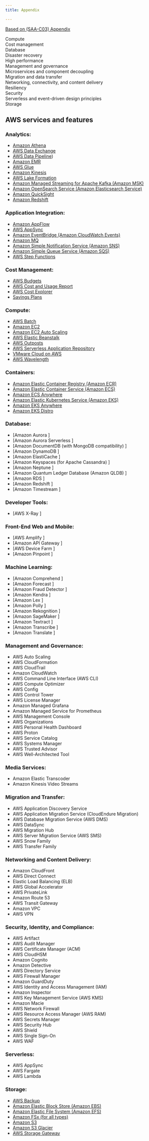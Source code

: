 ```yaml
---
title: Appendix

---
```



[Based on (SAA-C03) Appendix](https://d1.awsstatic.com/training-and-certification/docs-sa-assoc/AWS-Certified-Solutions-Architect-Associate_Exam-Guide.pdf)

Compute   
Cost management   
Database   
Disaster recovery   
High performance   
Management and governance   
Microservices and component decoupling   
Migration and data transfer   
Networking, connectivity, and content delivery   
Resiliency   
Security   
Serverless and event-driven design principles   
Storage   

## AWS services and features 
### Analytics: 
-	[Amazon Athena](Services%20by%20category/Analytics/page-Athena)
-	[AWS Data Exchange](Services%20by%20category/page-DataExchange)
-	[AWS Data Pipeline](Services%20by%20category/page-DataPipeline)) 
-	[Amazon EMR](Services%20by%20category/page-EMR)
-	[AWS Glue](Services%20by%20category/page-Glue)
-	[Amazon Kinesis](Services%20by%20category/page-Kinesis)
-	[AWS Lake Formation](Services%20by%20category/page-LakeFormation)
-	[Amazon Managed Streaming for Apache Kafka (Amazon MSK)](Services%20by%20category/page-MSK)
-	[Amazon OpenSearch Service (Amazon Elasticsearch Service)](Services%20by%20category/page-Elasticsearch)
-	[Amazon QuickSight](Services%20by%20category/page-QuickSight)
-	[Amazon Redshift](Services%20by%20category/page-Redshift)
 
### Application Integration: 
-  [Amazon AppFlow](Services%20by%20category/App%20Integration/page-AppFlow)
-	[AWS AppSync](Services%20by%20category/App%20Integration/page-AppSync)
-	[Amazon EventBridge (Amazon CloudWatch Events) ](Services%20by%20category/App%20Integration/page-EventBridge)
-	[Amazon MQ ](Services%20by%20category/App%20Integration/page-MQ)
-	[Amazon Simple Notification Service (Amazon SNS) ](Services%20by%20category/App%20Integration/page-SNS)
-	[Amazon Simple Queue Service (Amazon SQS) ](Services%20by%20category/App%20Integration/page-SQS)
-	[AWS Step Functions ](Services%20by%20category/App%20Integration/page-StepFunctions)
### Cost Management: 
-	[AWS Budgets ](Services%20by%20category/Cost%20Management/page-Budgets)
-	[AWS Cost and Usage Report ](Services%20by%20category/Cost%20Management/page-CostUsageReport)
-	[AWS Cost Explorer ](Services%20by%20category/Cost%20Management/page-CostExplorer)
-	[Savings Plans ](Services%20by%20category/Cost%20Management/page-SavingsPlans)
 
### Compute: 
-	[AWS Batch](Services%20by%20category/Compute/page-Batch)
-	[Amazon EC2 ](Services%20by%20category/Compute/page-BatchComputepage-EC2)
-	[Amazon EC2 Auto Scaling ](Services%20by%20category/Compute/page-BatchComputepage-EC2AutoScaling)
-	[AWS Elastic Beanstalk ](Services%20by%20category/Compute/page-BatchComputepage-ElasticBeanstalk)
-	[AWS Outposts ](Services%20by%20category/Compute/page-BatchComputepage-Outposts)
-	[AWS Serverless Application Repository ](Services%20by%20category/Compute/page-BatchComputepage-SAR)
-	[VMware Cloud on AWS ](Services%20by%20category/Compute/page-BatchComputepage-VMwareCloud)
-	[AWS Wavelength ](Services%20by%20category/Compute/page-BatchComputepage-Wavelength)
 
### Containers: 
-	[Amazon Elastic Container Registry (Amazon ECR) ](page-ECR)
-	[Amazon Elastic Container Service (Amazon ECS) ](page-ECS)
-	[Amazon ECS Anywhere ](page-ECSAnywhere)
-	[Amazon Elastic Kubernetes Service (Amazon EKS) ](page-EKS)
-	[Amazon EKS Anywhere ](page-EKSAnywhere)
-	[Amazon EKS Distro ](page-EKSDistro)
 
### Database: 
-	[Amazon Aurora ]
-	[Amazon Aurora Serverless ]
-	[Amazon DocumentDB (with MongoDB compatibility) ]
-	[Amazon DynamoDB ]
-	[Amazon ElastiCache ]
-	[Amazon Keyspaces (for Apache Cassandra) ]
-	[Amazon Neptune  ]
-	[Amazon Quantum Ledger Database (Amazon QLDB) ]
-	[Amazon RDS ]
-	[Amazon Redshift ]
-	[Amazon Timestream ]
 
### Developer Tools: 
-	[AWS X-Ray ]
 
### Front-End Web and Mobile: 
-	[AWS Amplify ]
-	[Amazon API Gateway ]
-	[AWS Device Farm ]
-	[Amazon Pinpoint ]
  	 
### Machine Learning: 
-	[Amazon Comprehend ]
-	[Amazon Forecast ]
-	[Amazon Fraud Detector ]
-	[Amazon Kendra ]
-	[Amazon Lex ]
-	[Amazon Polly ]
-	[Amazon Rekognition ]
-	[Amazon SageMaker ]
-	[Amazon Textract ]
-	[Amazon Transcribe ]
-	[Amazon Translate ]
 
### Management and Governance: 
-	AWS Auto Scaling 
-	AWS CloudFormation 
-	AWS CloudTrail 
-	Amazon CloudWatch 
-	AWS Command Line Interface (AWS CLI) 
-	AWS Compute Optimizer 
-	AWS Config 
-	AWS Control Tower 
-	AWS License Manager 
-	Amazon Managed Grafana 
-	Amazon Managed Service for Prometheus 
-	AWS Management Console 
-	AWS Organizations 
-	AWS Personal Health Dashboard 
-	AWS Proton 
-	AWS Service Catalog 
-	AWS Systems Manager 
-	AWS Trusted Advisor 
-	AWS Well-Architected Tool 
 
### Media Services: 
-	Amazon Elastic Transcoder 
-	Amazon Kinesis Video Streams 
 
### Migration and Transfer: 
-	AWS Application Discovery Service 
-	AWS Application Migration Service (CloudEndure Migration) 
-	AWS Database Migration Service (AWS DMS) 
-	AWS DataSync 
-	AWS Migration Hub 
-	AWS Server Migration Service (AWS SMS) 
-	AWS Snow Family 
-	AWS Transfer Family 
 
### Networking and Content Delivery: 
-	Amazon CloudFront 
-	AWS Direct Connect 
-	Elastic Load Balancing (ELB) 
-	AWS Global Accelerator 
-	AWS PrivateLink 
-	Amazon Route 53 
-	AWS Transit Gateway 
-	Amazon VPC 
-	AWS VPN 
 
### Security, Identity, and Compliance: 
-	AWS Artifact 
-	AWS Audit Manager 
-	AWS Certificate Manager (ACM) 
-	AWS CloudHSM 
-	Amazon Cognito 
-	Amazon Detective 
-	AWS Directory Service 
-	AWS Firewall Manager 
-	Amazon GuardDuty 
-	AWS Identity and Access Management (IAM) 
-	Amazon Inspector 
-	AWS Key Management Service (AWS KMS) 
-	Amazon Macie 
-	AWS Network Firewall 
-	AWS Resource Access Manager (AWS RAM) 
-	AWS Secrets Manager 
-	AWS Security Hub 
-	AWS Shield 
-	AWS Single Sign-On 
-	AWS WAF 
 
### Serverless: 
-	AWS AppSync 
-	AWS Fargate 
-	AWS Lambda 
 
### Storage: 
-   [AWS Backup ](page-Backup)
-	[Amazon Elastic Block Store (Amazon EBS) ](page-EBS)
-	[Amazon Elastic File System (Amazon EFS) ](page-EFS)
-	[Amazon FSx (for all types) ](page-FSx)
-	[Amazon S3 ](page-S3)
-	[Amazon S3 Glacier ](page-S3Glacier)
-	[AWS Storage Gateway ](page-StorageGateway)
